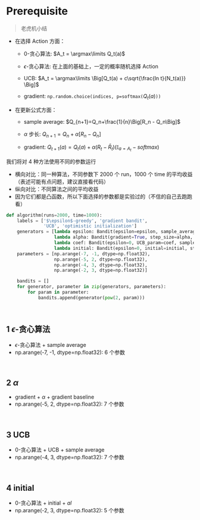 &emsp;
# Prerequisite
>老虎机小结
- 在选择 Action 方面：
    - $0$-贪心算法: $A_t = \argmax\limits Q_t(a)$

    - $\epsilon$-贪心算法: 在上面的基础上，一定的概率随机选择 Action
    - UCB: $A_t = \argmax\limits \Big[Q_t(a) + c\sqrt{\frac{ln t}{N_t(a)}} \Big]$

    - gradient: `np.random.choice(indices, p=softmax(`$Q_t(a)$`))`

- 在更新公式方面：
    - sample average: $Q_{n+1}=Q_n+\frac{1}{n}\Big[R_n - Q_n\Big]$
    
    - $\alpha$ 步长: $Q_{n+1} = Q_n + \alpha[R_n-Q_n]$

    - gradient: $Q_{t+1}(a) = Q_t(a) + \alpha(R_t - \bar{R}_t)(\mathbb{I}_{a=A_t} - softmax)$


我们将对 4 种方法使用不同的参数运行
- 横向对比：同一种算法，不同参数下 2000 个 run，1000 个 time 的平均收益（表述可能有点问题，建议直接看代码）
- 纵向对比：不同算法之间的平均收益
- 因为它们都是凸函数，所以下面选择的参数都是实验过的（不信的自己去跑跑看）

```py
def algorithm(runs=2000, time=1000):
    labels = ['$\epsilon$-greedy', 'gradient bandit',
              'UCB', 'optimistic initialization']
    generators = [lambda epsilon: Bandit(epsilon=epsilon, sample_averages=True),
                  lambda alpha: Bandit(gradient=True, step_size=alpha, gradient_baseline=True),
                  lambda coef: Bandit(epsilon=0, UCB_param=coef, sample_averages=True),
                  lambda initial: Bandit(epsilon=0, initial=initial, step_size=0.1)]
    parameters = [np.arange(-7, -1, dtype=np.float32),
                  np.arange(-5, 2, dtype=np.float32),
                  np.arange(-4, 3, dtype=np.float32),
                  np.arange(-2, 3, dtype=np.float32)]

    bandits = []
    for generator, parameter in zip(generators, parameters):
        for param in parameter:
            bandits.append(generator(pow(2, param)))
```

&emsp;
## 1 $\epsilon$-贪心算法
- $\epsilon$-贪心算法 + sample average
- np.arange(-7, -1, dtype=np.float32): 6 个参数

&emsp;
## 2 $\alpha$
- gradient + $\alpha$ + gradient baseline
- np.arange(-5, 2, dtype=np.float32): 7 个参数

&emsp;
## 3 UCB
- 0-贪心算法 + UCB + sample average
- np.arange(-4, 3, dtype=np.float32): 7 个参数


&emsp;
## 4 initial
- 0-贪心算法 + initial + $al$
- np.arange(-2, 3, dtype=np.float32): 5 个参数


